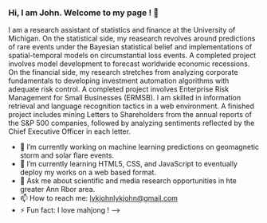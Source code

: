 ### Hi, I am John. Welcome to my page ! 👋

I am a research assistant of statistics and finance at the University of Michigan. On the statistical side, my reasearch revolves around predictions of rare events under the Bayesian statistical belief and implementations of spatial-temporal models on circumstantial loss events. A completed project involves model development to forecast worldwide economic recessions. On the financial side, my research stretches from analyzing corporate fundamentals to developing investment automation algorithms with adequate risk control. A completed project involves Enterprise Risk Management for Small Businesses (ERMSB). I am skilled in information retrieval and language recognition tactics in a web environment. A finished project includes mining Letters to Shareholders from the annual reports of the S&P 500 companies, followed by analyzing sentiments reflected by the Chief Executive Officer in each letter.


- 🔭 I’m currently working on machine learning predictions on geomagnetic storm and solar flare events.
- 🌱 I’m currently learning HTML5, CSS, and JavaScript to eventually deploy my works on a web based format.
- 💬 Ask me about scientific and media research opportunities in hte greater Ann Rbor area.
- 📫 How to reach me: lykjohnlykjohn@gmail.com
- ⚡ Fun fact: I love mahjong !
-->
